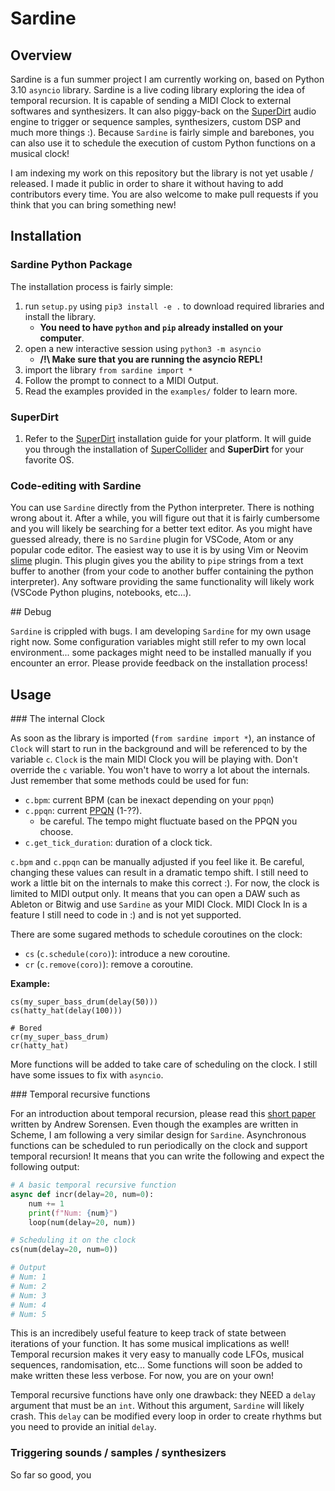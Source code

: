 # Sardine

## Overview


Sardine is a fun summer project I am currently working on, based on Python 3.10 `asyncio` library. Sardine is a live coding library exploring the idea of temporal recursion. It is capable of sending a MIDI Clock to external softwares and synthesizers. It can also piggy-back on the [SuperDirt](https://github.com/musikinformatik/SuperDirt) audio engine to trigger or sequence samples, synthesizers, custom DSP and much more things :). Because `Sardine` is fairly simple and barebones, you can also use it to schedule the execution of custom Python functions on a musical clock!

I am indexing my work on this repository but the library is not yet usable / released. I made it public in order to share it without having to add contributors every time. You are also welcome to make pull requests if you think that you can bring something new!

## Installation

### Sardine Python Package

The installation process is fairly simple:
1) run `setup.py` using `pip3 install -e .` to download required libraries and install the library.
   - **You need to have `python` and `pip` already installed on your computer**.
2) open a new interactive session using `python3 -m asyncio`
   - **/!\\ Make sure that you are running the asyncio REPL!**
3) import the library `from sardine import *`
4) Follow the prompt to connect to a MIDI Output.
5) Read the examples provided in the `examples/` folder to learn more.

### SuperDirt

1) Refer to the [SuperDirt]() installation guide for your platform. It will guide you through the installation of [SuperCollider]() and **SuperDirt** for your favorite OS.

### Code-editing with Sardine

You can use `Sardine` directly from the Python interpreter. There is nothing wrong about it. After a while, you will figure out that it is fairly cumbersome and you will likely be searching for a better text editor. As you might have guessed already, there is no `Sardine` plugin for VSCode, Atom or any popular code editor. The easiest way to use it is by using Vim[]() or Neovim[]() [slime]() plugin. This plugin gives you the ability to `pipe` strings from a text buffer to another (from your code to another buffer containing the python interpreter). Any software providing the same functionality will likely work (VSCode Python plugins, notebooks, etc...).

## Debug

`Sardine` is crippled with bugs. I am developing `Sardine` for my own usage right now. Some configuration variables might still refer to my own local environment... some packages might need to be installed manually if you encounter an error. Please provide feedback on the installation process!

## Usage

### The internal Clock

As soon as the library is imported (`from sardine import *`), an instance of `Clock` will start to run in the background and will be referenced to by the variable `c`. `Clock` is the main MIDI Clock you will be playing with. Don't override the `c` variable. You won't have to worry a lot about the internals. Just remember that some methods could be used for fun:
* `c.bpm`: current BPM (can be inexact depending on your `ppqn`)
* `c.ppqn`: current [PPQN](https://en.wikipedia.org/wiki/Pulses_per_quarter_note) (1-??).
  - be careful. The tempo might fluctuate based on the PPQN you choose.
* `c.get_tick_duration`: duration of a clock tick.

`c.bpm` and `c.ppqn` can be manually adjusted if you feel like it. Be careful, changing these values can result in a dramatic tempo shift. I still need to work a little bit on the internals to make this correct :). For now, the clock is limited to MIDI output only. It means that you can open a DAW such as Ableton or Bitwig and use `Sardine` as your MIDI Clock. MIDI Clock In is a feature I still need to code in :) and is not yet supported.

There are some sugared methods to schedule coroutines on the clock:
- `cs` (`c.schedule(coro)`): introduce a new coroutine.
- `cr` (`c.remove(coro)`): remove a coroutine.

**Example:**
```python3
cs(my_super_bass_drum(delay(50)))
cs(hatty_hat(delay(100)))

# Bored
cr(my_super_bass_drum)
cr(hatty_hat)
```

More functions will be added to take care of scheduling on the clock. I still have some issues to fix with `asyncio`.

### Temporal recursive functions

For an introduction about temporal recursion, please read this [short paper](http://extempore.moso.com.au/temporal_recursion.html) written by Andrew Sorensen. Even though the examples are written in Scheme, I am following a very similar design for `Sardine`. Asynchronous functions can be scheduled to run periodically on the clock and support temporal recursion! It means that you can write the following and expect the following output:

```python
# A basic temporal recursive function
async def incr(delay=20, num=0):
    num += 1
    print(f"Num: {num}")
    loop(num(delay=20, num))

# Scheduling it on the clock
cs(num(delay=20, num=0))

# Output
# Num: 1
# Num: 2
# Num: 3
# Num: 4
# Num: 5
```

This is an incredibely useful feature to keep track of state between iterations of your function. It has some musical implications as well! Temporal recursion makes it very easy to manually code LFOs, musical sequences, randomisation, etc... Some functions will soon be added to make written these less verbose. For now, you are on your own!

Temporal recursive functions have only one drawback: they NEED a `delay` argument that must be an `int`. Without this argument, `Sardine` will likely crash. This `delay` can be modified every loop in order to create rhythms but you need to provide an initial `delay`.

### Triggering sounds / samples / synthesizers

So far so good, you
